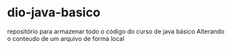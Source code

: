 # dio-java-basico
repositório para armazenar todo o código do curso de java básico
Alterando o conteudo de um arquivo de forma local